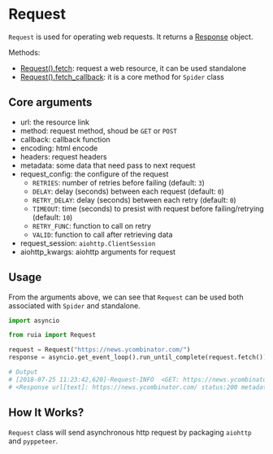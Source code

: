 # Request

`Request` is used for operating web requests.
It returns a [Response][response.md] object.

Methods:

- [Request().fetch][request.py]: request a web resource, it can be used standalone
- [Request().fetch_callback][request.py]: it is a core method for `Spider` class

## Core arguments

- url: the resource link
- method: request method, shoud be `GET` or `POST`
- callback: callback function
- encoding: html encode
- headers: request headers
- metadata: some data that need pass to next request
- request_config: the configure of the request
    - `RETRIES`: number of retries before failing (default: `3`)
    - `DELAY`: delay (seconds) between each request (default: `0`)
    - `RETRY_DELAY`: delay (seconds) between each retry (default: `0`)
    - `TIMEOUT`: time (seconds) to presist with request before failing/retrying (default: `10`)
    - `RETRY_FUNC`: function to call on retry
    - `VALID`: function to call after retrieving data
- request_session: `aiohttp.ClientSession`
- aiohttp_kwargs: aiohttp arguments for request

## Usage

From the arguments above, we can see that `Request` can be used both associated with `Spider` and standalone.

```python
import asyncio

from ruia import Request

request = Request("https://news.ycombinator.com/")
response = asyncio.get_event_loop().run_until_complete(request.fetch())

# Output
# [2018-07-25 11:23:42,620]-Request-INFO  <GET: https://news.ycombinator.com/>
# <Response url[text]: https://news.ycombinator.com/ status:200 metadata:{}>
```

## How It Works?

`Request` class will send asynchronous http request by packaging `aiohttp` and `pyppeteer`.

[response.md]: ./response.md
[request.py]: https://github.com/howie6879/ruia/blob/master/ruia/request.py

